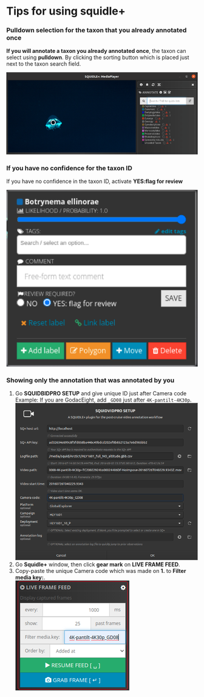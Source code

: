 # Tips for using squidle+

### Pulldown selection for the taxon that you already annotated once

**If you will annotate a taxon you already annotated once**, the taxon can select using **pulldown**. By clicking the sorting button which is placed just next to the taxon search field.

![tips_pulldown](../images/tips_pulldown_sp.gif)

### If you have no confidence for the taxon ID

If you have no confidence in the taxon ID, activate **YES:flag for review**

<img src="../images/tips_flag_for_review.png" width="600">

### Showing only the annotation that was annotated by you

1. Go **SQUIDBIDPRO SETUP** and give unique ID just after Camera code<br>
Example:
If you are GodacEight, add `_GD08` just after `4K-pantilt-4K30p`.
![tips_filter_annotation](../images/tips_filter_annotation_1.png)<br>
1. Go **Squidle+** window, then click **gear mark** on **LIVE FRAME FEED**.
1. Copy-paste the unique Camera code which was made on **1.** to **Filter media key:**.<br>
![ttips_filter_annotation](../images/tips_filter_annotation_2.png)
